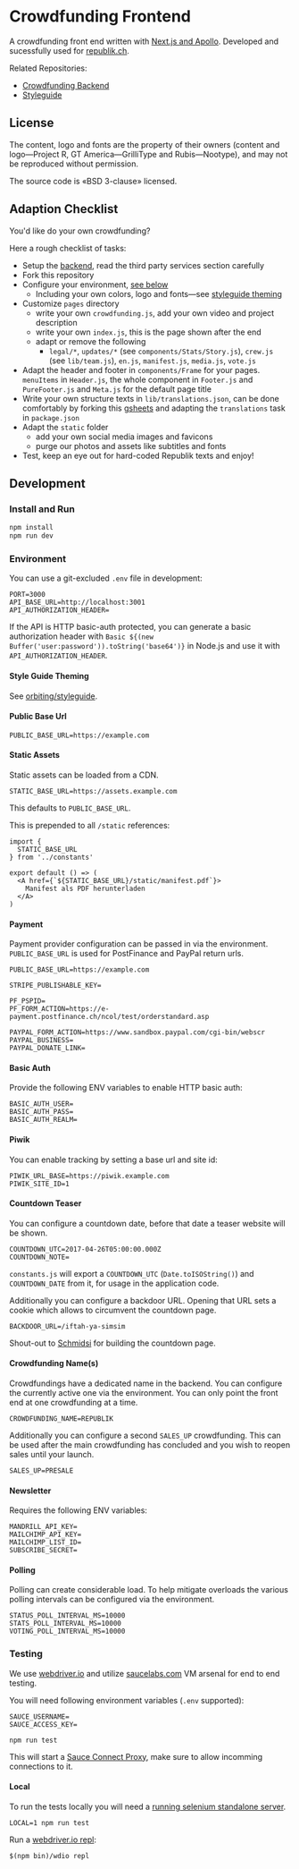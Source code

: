 # Crowdfunding Frontend

A crowdfunding front end written with [Next.js and Apollo](https://github.com/zeit/next.js/tree/master/examples/with-apollo). Developed and sucessfully used for [republik.ch](https://www.republik.ch/crowdfunding).

Related Repositories:

- [Crowdfunding Backend](https://github.com/orbiting/crowdfunding-backend)
- [Styleguide](https://github.com/orbiting/styleguide)

## License

The content, logo and fonts are the property of their owners (content and logo—Project R, GT America—GrilliType and Rubis—Nootype), and may not be reproduced without permission.

The source code is «BSD 3-clause» licensed.

## Adaption Checklist

You'd like do your own crowdfunding?

Here a rough checklist of tasks:

- Setup the [backend](https://github.com/orbiting/crowdfunding-backend), read the third party services section carefully
- Fork this repository
- Configure your environment, [see below](#environment)
    + Including your own colors, logo and fonts—see [styleguide theming](https://github.com/orbiting/styleguide#theming)
- Customize `pages` directory
    + write your own `crowdfunding.js`, add your own video and project description
    + write your own `index.js`, this is the page shown after the end
    + adapt or remove the following
        - `legal/*`, `updates/*` (see `components/Stats/Story.js`), `crew.js` (see `lib/team.js`), `en.js`, `manifest.js`, `media.js`, `vote.js`
- Adapt the header and footer in `components/Frame` for your pages. `menuItems` in `Header.js`, the whole component in `Footer.js` and `PureFooter.js` and `Meta.js` for the default page title
- Write your own structure texts in `lib/translations.json`, can be done comfortably by forking this [gsheets](https://docs.google.com/spreadsheets/d/1OHoiENwJH-tqf9yXfXHOevAn17daO_CvB21Rym-oiqk) and adapting the `translations` task in `package.json`
- Adapt the `static` folder
    + add your own social media images and favicons
    + purge our photos and assets like subtitles and fonts
- Test, keep an eye out for hard-coded Republik texts and enjoy!

## Development

### Install and Run

```bash
npm install
npm run dev
```

### Environment

You can use a git-excluded `.env` file in development:

```
PORT=3000
API_BASE_URL=http://localhost:3001
API_AUTHORIZATION_HEADER=
```

If the API is HTTP basic-auth protected, you can generate a basic authorization header with ``Basic ${(new Buffer('user:password')).toString('base64')}`` in Node.js and use it with `API_AUTHORIZATION_HEADER`.

#### Style Guide Theming

See [orbiting/styleguide](https://github.com/orbiting/styleguide#theming).

#### Public Base Url

```
PUBLIC_BASE_URL=https://example.com
```

#### Static Assets

Static assets can be loaded from a CDN.

```
STATIC_BASE_URL=https://assets.example.com
```

This defaults to `PUBLIC_BASE_URL`.

This is prepended to all `/static` references:

```
import {
  STATIC_BASE_URL
} from '../constants'

export default () => (
  <A href={`${STATIC_BASE_URL}/static/manifest.pdf`}>
    Manifest als PDF herunterladen
  </A>
)
```

#### Payment

Payment provider configuration can be passed in via the environment. `PUBLIC_BASE_URL` is used for PostFinance and PayPal return urls.

```
PUBLIC_BASE_URL=https://example.com

STRIPE_PUBLISHABLE_KEY=

PF_PSPID=
PF_FORM_ACTION=https://e-payment.postfinance.ch/ncol/test/orderstandard.asp

PAYPAL_FORM_ACTION=https://www.sandbox.paypal.com/cgi-bin/webscr
PAYPAL_BUSINESS=
PAYPAL_DONATE_LINK=
```

#### Basic Auth

Provide the following ENV variables to enable HTTP basic auth:

```
BASIC_AUTH_USER=
BASIC_AUTH_PASS=
BASIC_AUTH_REALM=
```

#### Piwik

You can enable tracking by setting a base url and site id:

```
PIWIK_URL_BASE=https://piwik.example.com
PIWIK_SITE_ID=1
```

#### Countdown Teaser

You can configure a countdown date, before that date a teaser website will be shown.

```
COUNTDOWN_UTC=2017-04-26T05:00:00.000Z
COUNTDOWN_NOTE=
```

`constants.js` will export a `COUNTDOWN_UTC` (`Date.toISOString()`) and `COUNTDOWN_DATE` from it, for usage in the application code.

Additionally you can configure a backdoor URL. Opening that URL sets a cookie which allows to circumvent the countdown page.

```
BACKDOOR_URL=/iftah-ya-simsim
```

Shout-out to [Schmidsi](https://github.com/schmidsi) for building the countdown page.

#### Crowdfunding Name(s)

Crowdfundings have a dedicated name in the backend. You can configure the currently active one via the environment. You can only point the front end at one crowdfunding at a time.

```
CROWDFUNDING_NAME=REPUBLIK
```

Additionally you can configure a second `SALES_UP` crowdfunding. This can be used after the main crowdfunding has concluded and you wish to reopen sales until your launch.

```
SALES_UP=PRESALE
```

#### Newsletter

Requires the following ENV variables:

```
MANDRILL_API_KEY=
MAILCHIMP_API_KEY=
MAILCHIMP_LIST_ID=
SUBSCRIBE_SECRET=
```

#### Polling

Polling can create considerable load. To help mitigate overloads the various polling intervals can be configured via the environment.

```
STATUS_POLL_INTERVAL_MS=10000
STATS_POLL_INTERVAL_MS=10000
VOTING_POLL_INTERVAL_MS=10000
```

### Testing

We use [webdriver.io](http://webdriver.io/) and utilize [saucelabs.com](https://saucelabs.com/) VM arsenal for end to end testing.

You will need following environment variables (`.env` supported):

```
SAUCE_USERNAME=
SAUCE_ACCESS_KEY=
```

```
npm run test
```

This will start a [Sauce Connect Proxy](https://wiki.saucelabs.com/display/DOCS/Sauce+Connect+Proxy+FAQS), make sure to allow incomming connections to it.

#### Local

To run the tests locally you will need a [running selenium standalone server](http://webdriver.io/guide.html).

```
LOCAL=1 npm run test
```

Run a [webdriver.io repl](http://webdriver.io/guide/usage/repl.html):

```
$(npm bin)/wdio repl 
```
